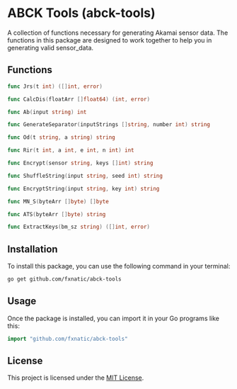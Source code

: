 # ABCK Tools (abck-tools)

A collection of functions necessary for generating Akamai sensor data. The functions in this package are designed to work together to help you in generating valid sensor_data.

## Functions

```go
func Jrs(t int) ([]int, error)

func CalcDis(floatArr []float64) (int, error)

func Ab(input string) int

func GenerateSeparator(inputStrings []string, number int) string

func Od(t string, a string) string

func Rir(t int, a int, e int, n int) int

func Encrypt(sensor string, keys []int) string

func ShuffleString(input string, seed int) string

func EncryptString(input string, key int) string

func MN_S(byteArr []byte) []byte

func ATS(byteArr []byte) string

func ExtractKeys(bm_sz string) ([]int, error)
```

## Installation 

To install this package, you can use the following command in your terminal:

```bash
go get github.com/fxnatic/abck-tools
```

## Usage 

Once the package is installed, you can import it in your Go programs like this:

```go
import "github.com/fxnatic/abck-tools"
```

## License

This project is licensed under the [MIT License](/LICENSE).